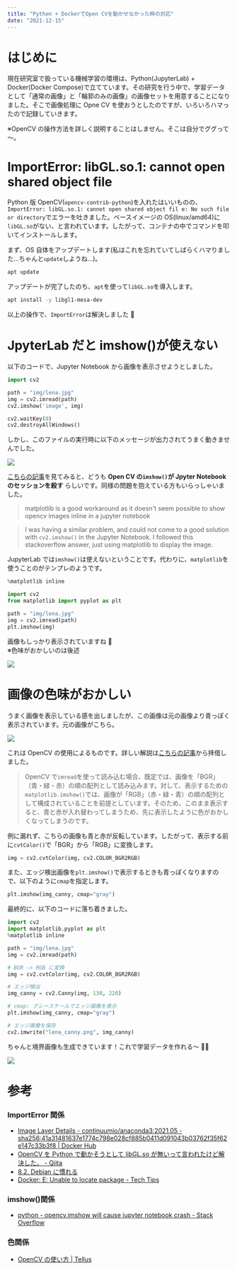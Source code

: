 ```yaml
---
title: "Python + DockerでOpen CVを動かせなかった時の対応"
date: "2021-12-15"
---
```


# はじめに

現在研究室で扱っている機械学習の環境は、Python(JupyterLab) + Docker(Docker Compose)で立てています。その研究を行う中で、学習データとして「通常の画像」と「輪郭のみの画像」の画像セットを用意することになりました。そこで画像処理に Opne CV を使おうとしたのですが、いろいろハマったので記録していきます。

※OpenCV の操作方法を詳しく説明することはしません。そこは自分でググって～。

# ImportError: libGL.so.1: cannot open shared object file

Python 版 OpenCV(`opencv-contrib-python`)を入れたはいいものの、`ImportError: libGL.so.1: cannot open shared object fil e: No such file or directory`でエラーを吐きました。ベースイメージの OS(linux/amd64)に`libGL.so`がない、と言われています。したがって、コンテナの中でコマンドを叩いてインストールします。

まず、OS 自体をアップデートします(私はこれを忘れていてしばらくハマりました...ちゃんと`update`しようね...)。

```bash
apt update
```

アップデートが完了したのち、`apt`を使って`libGL.so`を導入します。

```bash
apt install -y libgl1-mesa-dev
```

以上の操作で、`ImportError`は解決しました 🎉

# JpyterLab だと imshow()が使えない

以下のコードで、Jupyter Notebook から画像を表示させようとしました。

```py
import cv2

path = "img/lena.jpg"
img = cv2.imread(path)
cv2.imshow('image', img)

cv2.waitKey(0)
cv2.destroyAllWindows()
```

しかし、このファイルの実行時に以下のメッセージが出力されてうまく動きませんでした。

![](docker-opencv1.png)

[こちらの記事](https://stackoverflow.com/questions/58100252/jupyter-kernel-crashes-when-trying-to-display-image-with-opencv)を見てみると、どうも **Open CV の`imshow()`が Jpyter Notebook のセッションを殺す** らしいです。同様の問題を抱えている方もいらっしゃいました。

> matplotlib is a good workaround as it doesn't seem possible to show opencv images inline in a jupyter notebook

> I was having a similar problem, and could not come to a good solution with `cv2.imshow()` in the Jupyter Notebook. I followed this stackoverflow answer, just using matplotlib to display the image.

JupyterLab では`imshow()`は使えないということです。代わりに、`matplotlib`を使うことのがテンプレのようです。

```py
%matplotlib inline

import cv2
from matplotlib import pyplot as plt

path = "img/lena.jpg"
img = cv2.imread(path)
plt.imshow(img)
```

画像もしっかり表示されていますね 🎉  
※色味がおかしいのは後述

![](docker-opencv2.png)

# 画像の色味がおかしい

うまく画像を表示している感を出しましたが、この画像は元の画像より青っぽく表示されています。元の画像がこちら。

![](docker-opencv3.png)

これは OpenCV の使用によるものです。詳しい解説は[こちらの記事](https://tellusxdp.github.io/start-python-with-tellus/lesson8.html)から拝借しました。

> OpenCV で`imread`を使って読み込む場合、既定では、画像を「BGR」（青・緑・赤）の順の配列として読み込みます。対して、表示するための`matplotlib.imshow()`では、画像が「RGB」（赤・緑・青）の順の配列として構成されていることを前提としています。そのため、このまま表示すると、青と赤が入れ替わってしまうため、先に表示したように色がおかしくなってしまうのです。

例に漏れず、こちらの画像も青と赤が反転しています。したがって、表示する前に`cvtColor()`で「BGR」から「RGB」に変換します。

```py
img = cv2.cvtColor(img, cv2.COLOR_BGR2RGB)
```

また、エッジ検出画像を`plt.imshow()`で表示するときも青っぽくなりますので、以下のように`cmap`を指定します。

```py
plt.imshow(img_canny, cmap="gray")
```

最終的に、以下のコードに落ち着きました。

```py
import cv2
import matplotlib.pyplot as plt
%matplotlib inline

path = "img/lena.jpg"
img = cv2.imread(path)

# BGR -> RGB に変換
img = cv2.cvtColor(img, cv2.COLOR_BGR2RGB)

# エッジ検出
img_canny = cv2.Canny(img, 130, 220)

# cmap: グレースケールでエッジ画像を表示
plt.imshow(img_canny, cmap="gray")

# エッジ画像を保存
cv2.imwrite("lena_canny.png", img_canny)
```

ちゃんと境界画像も生成できています！これで学習データを作れる～ 🎉🎉

![](docker-opencv4.png)

# 参考

### ImportError 関係

- [Image Layer Details - continuumio/anaconda3:2021.05 - sha256:41a31481637e1774c798e028cf885b0411d091043b03762f35f62e147c33b3f8 | Docker Hub](https://hub.docker.com/layers/continuumio/anaconda3/2021.05/images/sha256-41a31481637e1774c798e028cf885b0411d091043b03762f35f62e147c33b3f8?context=explore)
- [OpenCV を Python で動かそうとして libGL.so が無いって言われたけど解決した。 - Qiita](https://qiita.com/toshitanian/items/5da24c0c0bd473d514c8)
- [8.2. Debian に慣れる](https://www.debian.org/releases/stable/amd64/ch08s02.ja.html#idm2975)
- [Docker: E: Unable to locate package - Tech Tips](https://sumito.jp/2018/07/30/e-unable-to-locate-package/)

### imshow()関係

- [python - opencv.imshow will cause jupyter notebook crash - Stack Overflow](https://stackoverflow.com/questions/46236180/opencv-imshow-will-cause-jupyter-notebook-crash)

### 色関係

- [OpenCV の使い方 | Tellus](https://tellusxdp.github.io/start-python-with-tellus/lesson8.html)
